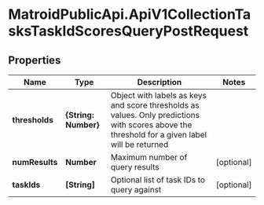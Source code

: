# MatroidPublicApi.ApiV1CollectionTasksTaskIdScoresQueryPostRequest

## Properties

Name | Type | Description | Notes
------------ | ------------- | ------------- | -------------
**thresholds** | **{String: Number}** | Object with labels as keys and score thresholds as values. Only predictions with scores above the threshold for a given label will be returned | 
**numResults** | **Number** | Maximum number of query results | [optional] 
**taskIds** | **[String]** | Optional list of task IDs to query against | [optional] 


